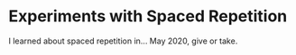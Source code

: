 # Experiments with Spaced Repetition

I learned about spaced repetition in... May 2020, give or take. 
